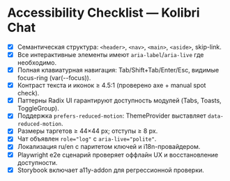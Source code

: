 # Accessibility Checklist — Kolibri Chat

- [x] Семантическая структура: `<header>`, `<nav>`, `<main>`, `<aside>`, skip-link.
- [x] Все интерактивные элементы имеют `aria-label`/`aria-live` где необходимо.
- [x] Полная клавиатурная навигация: Tab/Shift+Tab/Enter/Esc, видимые focus-ring (var(--focus)).
- [x] Контраст текста и иконок ≥ 4.5:1 (проверено axe + manual spot check).
- [x] Паттерны Radix UI гарантируют доступность модулей (Tabs, Toasts, ToggleGroup).
- [x] Поддержка `prefers-reduced-motion`: ThemeProvider выставляет `data-reduced-motion`.
- [x] Размеры таргетов ≥ 44×44 px; отступы ≥ 8 px.
- [x] Чат объявлен `role="log"` с `aria-live="polite"`.
- [x] Локализация ru/en с паритетом ключей и i18n-провайдером.
- [x] Playwright e2e сценарий проверяет оффлайн UX и восстановление доступности.
- [x] Storybook включает a11y-addon для регрессионной проверки.

